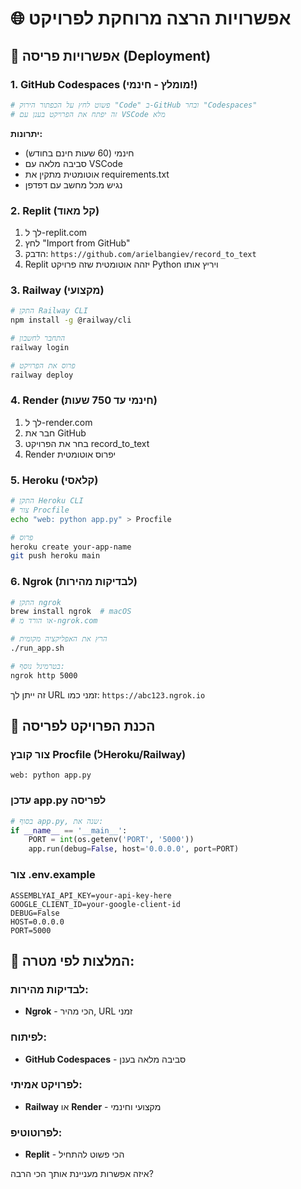 # 🌐 אפשרויות הרצה מרוחקת לפרויקט

## 🚀 אפשרויות פריסה (Deployment)

### 1. GitHub Codespaces (מומלץ - חינמי!)
```bash
# פשוט לחץ על הכפתור הירוק "Code" ב-GitHub ובחר "Codespaces"
# זה יפתח את הפרויקט בענן עם VSCode מלא
```
**יתרונות:**
- חינמי (60 שעות חינם בחודש)
- סביבה מלאה עם VSCode
- אוטומטית מתקין את requirements.txt
- נגיש מכל מחשב עם דפדפן

### 2. Replit (קל מאוד)
1. לך ל-replit.com
2. לחץ "Import from GitHub"
3. הדבק: `https://github.com/arielbangiev/record_to_text`
4. Replit יזהה אוטומטית שזה פרויקט Python ויריץ אותו

### 3. Railway (מקצועי)
```bash
# התקן Railway CLI
npm install -g @railway/cli

# התחבר לחשבון
railway login

# פרוס את הפרויקט
railway deploy
```

### 4. Render (חינמי עד 750 שעות)
1. לך ל-render.com
2. חבר את GitHub
3. בחר את הפרויקט record_to_text
4. Render יפרוס אוטומטית

### 5. Heroku (קלאסי)
```bash
# התקן Heroku CLI
# צור Procfile
echo "web: python app.py" > Procfile

# פרוס
heroku create your-app-name
git push heroku main
```

### 6. Ngrok (לבדיקות מהירות)
```bash
# התקן ngrok
brew install ngrok  # macOS
# או הורד מ-ngrok.com

# הרץ את האפליקציה מקומית
./run_app.sh

# בטרמינל נוסף:
ngrok http 5000
```
זה ייתן לך URL זמני כמו: `https://abc123.ngrok.io`

## 🔧 הכנת הפרויקט לפריסה

### צור קובץ Procfile (לHeroku/Railway)
```
web: python app.py
```

### עדכן app.py לפריסה
```python
# בסוף app.py, שנה את:
if __name__ == '__main__':
    PORT = int(os.getenv('PORT', '5000'))
    app.run(debug=False, host='0.0.0.0', port=PORT)
```

### צור .env.example
```
ASSEMBLYAI_API_KEY=your-api-key-here
GOOGLE_CLIENT_ID=your-google-client-id
DEBUG=False
HOST=0.0.0.0
PORT=5000
```

## 🎯 המלצות לפי מטרה:

### לבדיקות מהירות:
- **Ngrok** - הכי מהיר, URL זמני

### לפיתוח:
- **GitHub Codespaces** - סביבה מלאה בענן

### לפרויקט אמיתי:
- **Railway** או **Render** - מקצועי וחינמי

### לפרוטוטיפ:
- **Replit** - הכי פשוט להתחיל

איזה אפשרות מעניינת אותך הכי הרבה?
